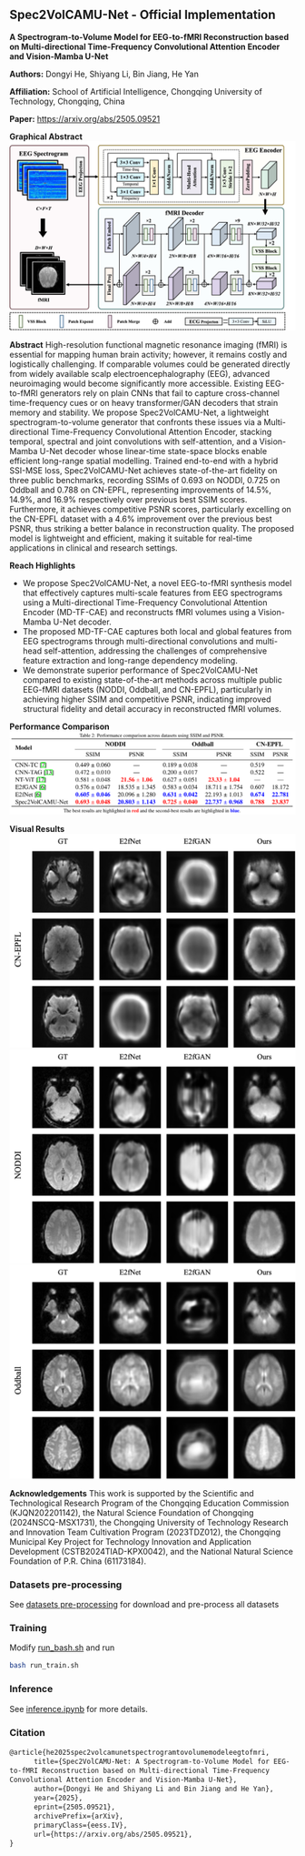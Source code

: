 ## Spec2VolCAMU-Net - Official Implementation
**A Spectrogram-to-Volume Model for EEG-to-fMRI Reconstruction based on Multi-directional Time-Frequency Convolutional Attention Encoder and Vision-Mamba U-Net**

**Authors:** Dongyi He, Shiyang Li, Bin Jiang, He Yan

**Affiliation:** School of Artificial Intelligence, Chongqing University of Technology, Chongqing, China

**Paper:** https://arxiv.org/abs/2505.09521

**Graphical Abstract**
![Graphical Abstract](paper_img/model.jpg)

**Abstract**
High-resolution functional magnetic resonance imaging (fMRI) is essential for mapping human brain activity; however, it remains costly and logistically challenging. If comparable volumes could be generated directly from widely available scalp electroencephalography (EEG), advanced neuroimaging would become significantly more accessible. Existing EEG-to-fMRI generators rely on plain CNNs that fail to capture cross-channel time-frequency cues or on heavy transformer/GAN decoders that strain memory and stability. We propose Spec2VolCAMU-Net, a lightweight spectrogram-to-volume generator that confronts these issues via a Multi-directional Time-Frequency Convolutional Attention Encoder, stacking temporal, spectral and joint convolutions with self-attention, and a Vision-Mamba U-Net decoder whose linear-time state-space blocks enable efficient long-range spatial modelling. Trained end-to-end with a hybrid SSI-MSE loss, Spec2VolCAMU-Net achieves state-of-the-art fidelity on three public benchmarks, recording SSIMs of 0.693 on NODDI, 0.725 on Oddball and 0.788 on CN-EPFL, representing improvements of 14.5%, 14.9%, and 16.9% respectively over previous best SSIM scores. Furthermore, it achieves competitive PSNR scores, particularly excelling on the CN-EPFL dataset with a 4.6% improvement over the previous best PSNR, thus striking a better balance in reconstruction quality. The proposed model is lightweight and efficient, making it suitable for real-time applications in clinical and research settings.

**Reach Highlights**
- We propose Spec2VolCAMU-Net, a novel EEG-to-fMRI synthesis model that effectively captures multi-scale features from EEG spectrograms using a Multi-directional Time-Frequency Convolutional Attention Encoder (MD-TF-CAE) and reconstructs fMRI volumes using a Vision-Mamba U-Net decoder.
- The proposed MD-TF-CAE captures both local and global features from EEG spectrograms through multi-directional convolutions and multi-head self-attention, addressing the challenges of comprehensive feature extraction and long-range dependency modeling.
-  We demonstrate superior performance of Spec2VolCAMU-Net compared to existing state-of-the-art methods across multiple public EEG-fMRI datasets (NODDI, Oddball, and CN-EPFL), particularly in achieving higher SSIM and competitive PSNR, indicating improved structural fidelity and detail accuracy in reconstructed fMRI volumes.

**Performance Comparison**
![Performance Comparison](paper_img/sota.png)

**Visual Results**
![Visual Results](paper_img/CN-EPFL_res.jpg)
![Visual Results](paper_img/NODDI_res.jpg)
![Visual Results](paper_img/Oddball_res.jpg)

**Acknowledgements**
This work is supported by the Scientific and Technological Research Program of the Chongqing Education Commission (KJQN202201142), the Natural Science Foundation of Chongqing (2024NSCQ-MSX1731), the Chongqing University of Technology Research and Innovation Team Cultivation Program (2023TDZ012), the Chongqing Municipal Key Project for Technology Innovation and Application Development (CSTB2024TIAD-KPX0042), and the National Natural Science Foundation of P.R. China (61173184).

### Datasets pre-processing
See [datasets pre-processing](docs/datasets_howto.md) for download and pre-process all datasets

### Training
Modify [run_bash.sh](run_train.sh) and run
```bash
bash run_train.sh
```

### Inference
See [inference.ipynb](inference.ipynb) for more details.

### Citation
```
@article{he2025spec2volcamunetspectrogramtovolumemodeleegtofmri,
      title={Spec2VolCAMU-Net: A Spectrogram-to-Volume Model for EEG-to-fMRI Reconstruction based on Multi-directional Time-Frequency Convolutional Attention Encoder and Vision-Mamba U-Net}, 
      author={Dongyi He and Shiyang Li and Bin Jiang and He Yan},
      year={2025},
      eprint={2505.09521},
      archivePrefix={arXiv},
      primaryClass={eess.IV},
      url={https://arxiv.org/abs/2505.09521}, 
}
```

